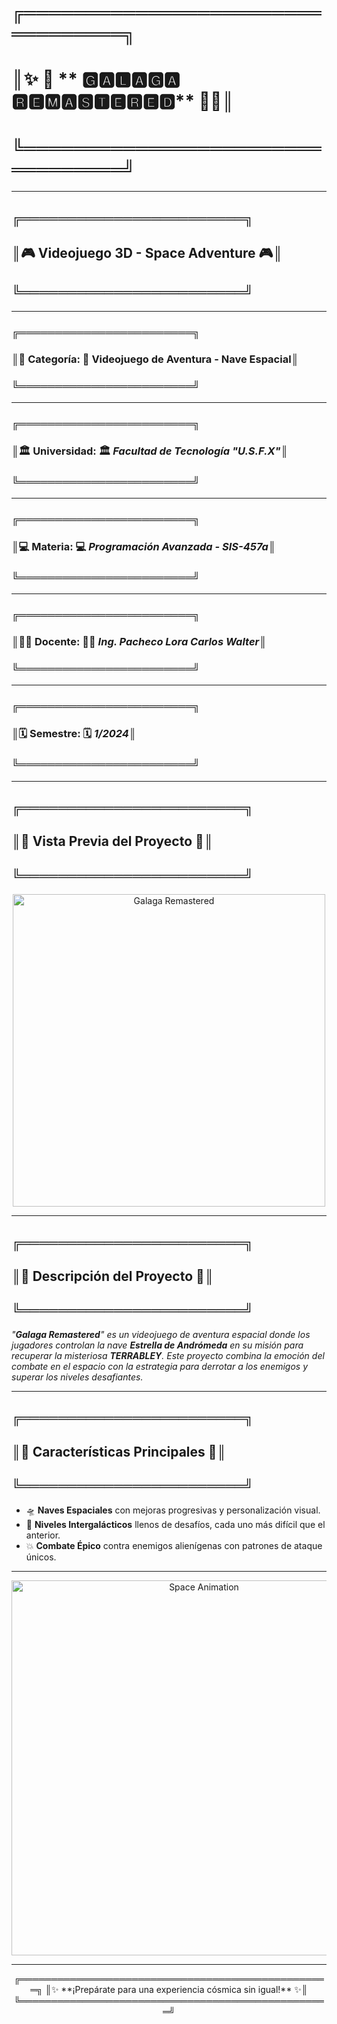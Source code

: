 # ╔═════════════════════════════════╗  
# ║✨   🚀 ** 🅶🅰🅻🅰🅶🅰 ​🆁🅴🅼🅰🆂🆃🅴🆁🅴🅳** 🚀✨║  
# ╚═════════════════════════════════╝  

---

## ╔════════════════════════╗  
## ║🎮 **Videojuego 3D - Space Adventure** 🎮║  
## ╚════════════════════════╝  

---

### ╔════════════════════════╗  
### ║🌌 **Categoría**: 🚀 **Videojuego de Aventura - Nave Espacial**║  
### ╚════════════════════════╝  

---

### ╔════════════════════════╗  
### ║🏛️ **Universidad**: 🏛️ _Facultad de Tecnología "U.S.F.X"_║  
### ╚════════════════════════╝  

---

### ╔════════════════════════╗  
### ║💻 **Materia**: 💻 _Programación Avanzada - SIS-457a_║  
### ╚════════════════════════╝  

---

### ╔════════════════════════╗  
### ║👨‍🏫 **Docente**: 👨‍🏫 _Ing. Pacheco Lora Carlos Walter_║  
### ╚════════════════════════╝  

---

### ╔════════════════════════╗  
### ║🗓️ **Semestre**: 🗓️ _1/2024_║  
### ╚════════════════════════╝  

---

## ╔════════════════════════╗  
## ║🌠 **Vista Previa del Proyecto** 🌠║  
## ╚════════════════════════╝  

<p align="center">
  <a href="https://postimg.cc/HjSLQ4T3">
    <img src="https://i.postimg.cc/kXCtPfzr/GR-01.png" alt="Galaga Remastered" width="500">
  </a>
</p>

---

## ╔════════════════════════╗  
## ║🌌 **Descripción del Proyecto** 🌌║  
## ╚════════════════════════╝  

_"**Galaga Remastered**" es un videojuego de aventura espacial donde los jugadores controlan la nave **Estrella de Andrómeda** en su misión para recuperar la misteriosa **TERRABLEY**. Este proyecto combina la emoción del combate en el espacio con la estrategia para derrotar a los enemigos y superar los niveles desafiantes._

---

## ╔════════════════════════╗  
## ║🚀 **Características Principales** 🚀║  
## ╚════════════════════════╝  

- 🛸 **Naves Espaciales** con mejoras progresivas y personalización visual.
- 🌠 **Niveles Intergalácticos** llenos de desafíos, cada uno más difícil que el anterior.
- 💥 **Combate Épico** contra enemigos alienígenas con patrones de ataque únicos.

---

<p align="center">
  <img src="https://user-images.githubusercontent.com/68025698/92303345-c79f9580-ef51-11ea-946a-8b15cf58ce3e.gif" alt="Space Animation" width="600">
</p>

---

<p align="center">
  ╔══════════════════════════════════════════════════╗  
  ║✨ **¡Prepárate para una experiencia cósmica sin igual!** ✨║  
  ╚══════════════════════════════════════════════════╝  
</p>
